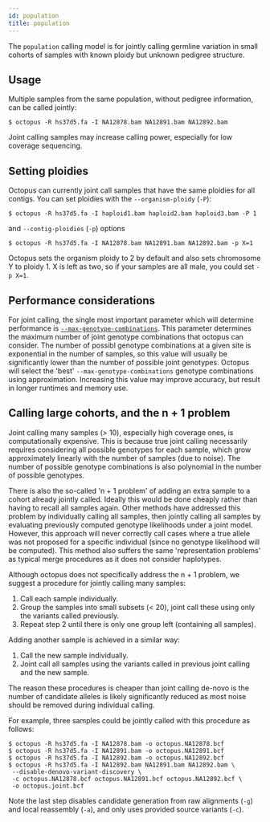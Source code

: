 ```yaml
---
id: population
title: population
---
```


The `population` calling model is for jointly calling germline variation in small cohorts of samples with known ploidy but unknown pedigree structure. 

## Usage

Multiple samples from the same population, without pedigree information, can be called jointly:

```shell
$ octopus -R hs37d5.fa -I NA12878.bam NA12891.bam NA12892.bam
```

Joint calling samples may increase calling power, especially for low coverage sequencing.

## Setting ploidies

Octopus can currently joint call samples that have the same ploidies for all contigs. You can set ploidies with the `--organism-ploidy` (`-P`):

```shell
$ octopus -R hs37d5.fa -I haploid1.bam haploid2.bam haploid3.bam -P 1
```

and `--contig-ploidies` (`-p`) options

```shell
$ octopus -R hs37d5.fa -I NA12878.bam NA12891.bam NA12892.bam -p X=1
```

Octopus sets the organism ploidy to 2 by default and also sets chromosome Y to ploidy 1. X is left as two, so if your samples are all male, you could set `-p X=1`.

## Performance considerations

For joint calling, the single most important parameter which will determine performance is [`--max-genotype-combinations`](https://github.com/luntergroup/octopus/wiki/Command-line-reference#option---max-genotype-combinations). This parameter determines the maximum number of joint genotype combinations that octopus can consider. The number of possibl genotype combinations at a given site is exponential in the number of samples, so this value will usually be significantly lower than the number of possible joint genotypes. Octopus will select the 'best' `--max-genotype-combinations` genotype combinations using approximation. Increasing this value may improve accuracy, but result in longer runtimes and memory use.

## Calling large cohorts, and the n + 1 problem

Joint calling many samples (> 10), especially high coverage ones, is computationally expensive. This is because true joint calling necessarily requires considering all possible genotypes for each sample, which grow approximately linearly with the number of samples (due to noise). The number of possible genotype combinations is also polynomial in the number of possible genotypes.

There is also the so-called 'n + 1 problem' of adding an extra sample to a cohort already jointly called. Ideally this would be done cheaply rather than having to recall all samples again. Other methods have addressed this problem by individually calling all samples, then jointly calling all samples by evaluating previously computed genotype likelihoods under a joint model. However, this approach will never correctly call cases where a true allele was not proposed for a specific individual (since no genotype likelihood will be computed). This method also suffers the same 'representation problems' as typical merge procedures as it does not consider haplotypes.

Although octopus does not specifically address the n + 1 problem, we suggest a procedure for jointly calling many samples:

1. Call each sample individually.
2. Group the samples into small subsets (< 20), joint call these using only the variants called previously.
3. Repeat step 2 until there is only one group left (containing all samples).

Adding another sample is achieved in a similar way:

1. Call the new sample individually.
2. Joint call all samples using the variants called in previous joint calling and the new sample.

The reason these procedures is cheaper than joint calling de-novo is the number of candidate alleles is likely significantly reduced as most noise should be removed during individual calling.

For example, three samples could be jointly called with this procedure as follows:

```shell
$ octopus -R hs37d5.fa -I NA12878.bam -o octopus.NA12878.bcf
$ octopus -R hs37d5.fa -I NA12891.bam -o octopus.NA12891.bcf
$ octopus -R hs37d5.fa -I NA12892.bam -o octopus.NA12892.bcf
$ octopus -R hs37d5.fa -I NA12892.bam NA12891.bam NA12892.bam \
 --disable-denovo-variant-discovery \
 -c octopus.NA12878.bcf octopus.NA12891.bcf octopus.NA12892.bcf \
 -o octopus.joint.bcf
```

Note the last step disables candidate generation from raw alignments (`-g`) and local reassembly (`-a`), and only uses provided source variants (`-c`).